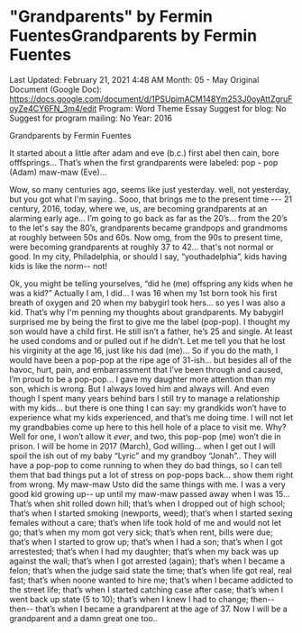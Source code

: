 # "Grandparents" by Fermin FuentesGrandparents by Fermin Fuentes

Last Updated: February 21, 2021 4:48 AM
Month: 05 - May
Original Document (Google Doc): https://docs.google.com/document/d/1PSUpimACM148Ym253J0oyAttZgruFoyZe4CY6FN_3m4/edit
Program: Word Theme Essay
Suggest for blog: No
Suggest for program mailing: No
Year: 2016

Grandparents by Fermin Fuentes

It started about a little after adam and eve (b.c.) first abel then cain, bore offfsprings... That’s when the first grandparents were labeled: pop - pop (Adam) maw-maw (Eve)...

Wow, so many centuries ago, seems like just yesterday. well, not yesterday, but you got what I'm saying.. Sooo, that brings me to the present time --- 21 century, 2016, today, where we, us, are becoming grandparents at an alarming early age... I’m going to go back as far as the 20’s… from the 20’s to the let's say the 80’s, grandparents became grandpops and grandmoms at roughly between 50s and 60s. Now omg, from the 90s to present time, were becoming grandparents at roughly 37 to 42… that's not normal or good. In my city, Philadelphia, or should I say, “youthadelphia”, kids having kids is like the norm-- not!

Ok, you might be telling yourselves, “did he (me) offspring any kids when he was a kid?” Actually I am, I did... I was 16 when my 1st born took his first breath of oxygen and 20 when my babygirl took hers… so yes I was also a kid. That’s why I'm penning my thoughts about grandparents. My babygirl surprised me by being the first to give me the label (pop-pop). I thought my son would have a child first. He still isn’t a father, he’s 25 and single. At least he used condoms and or pulled out if he didn’t. Let me tell you that he lost his virginity at the age 16, just like his dad (me)... So if you do the math, I would have been a pop-pop at the ripe age of 31-ish... but besides all of the havoc, hurt, pain, and embarrassment that I’ve been through and caused, I’m proud to be a pop-pop... I gave my daughter more attention than my son, which is wrong. But I always loved him and always will. And even though I spent many years behind bars I still try to manage a relationship with my kids… but there is one thing I can say: my grandkids won’t have to experience what my kids experienced, and that’s me doing time. I will not let my grandbabies come up here to this hell hole of a place to visit me. Why? Well for one, I won’t allow it *ever*, and two, this pop-pop (me) won’t die in prison. I will be home in 2017 (March), God willing… when I get out I will spoil the ish out of my baby “Lyric” and my grandboy “Jonah”.. They will have a pop-pop to come running to when they do bad things, so I can tell them that bad things put a lot of stress on pop-pops back... show them right from wrong. My maw-maw Usto did the same things with me. I was a very good kid growing up-- up until my maw-maw passed away when I was 15... That’s when shit rolled down hill; that’s when I dropped out of high school; that’s when I started smoking (newports, weed); that’s when I started sexing females without a care; that’s when life took hold of me and would not let go; that’s when my mom got very sick; that’s when rent, bills were due; that’s when I started to grow up; that’s when I had a son; that’s when I got arrestested; that’s when I had my daughter; that’s when my back was up against the wall; that’s when I got arrested (again); that’s when I became a felon; that’s when the judge said state the time; that’s when life got real, real fast; that’s when noone wanted to hire me; that’s when I became addicted to the street life; that’s when I started catching case after case; that’s when I went back up state (5 to 10); that’s when I knew I had to change; then-- then-- that’s when I became a grandparent at the age of 37. Now I will be a grandparent and a damn great one too..